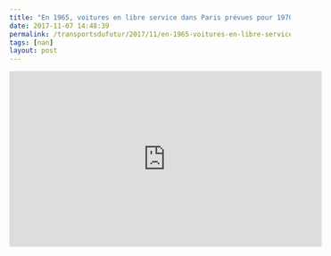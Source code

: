```yaml
---
title: "En 1965, voitures en libre service dans Paris prévues pour 1970"
date: 2017-11-07 14:48:39
permalink: /transportsdufutur/2017/11/en-1965-voitures-en-libre-service-dans-paris-prevues-pour-1970.html
tags: [nan]
layout: post
---
```


<iframe width="560" height="315" src="https://www.youtube.com/embed/sT1XlG2PBAw" frameborder="0" allowfullscreen></iframe>
